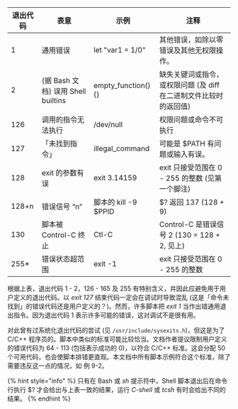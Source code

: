 退出代码 | 表意 | 示例 | 注释
-------- | ---- | ---- |------
1 | 通用错误 | let "var1 = 1/0" | 其他错误，如除以零错误及其他无权限操作。
2 | (据 Bash 文档) 误用 Shell builtins | empty_function() {} | 缺失关键词或指令，或权限问题 (及 diff 在二进制文件比较时的返回值)
126 | 调用的指令无法执行 | /dev/null | 权限问题或命令不可执行
127 | 「未找到指令」 | illegal_command | 可能是 $PATH 有问题或输入有误。
128 | exit 的参数有误 | exit 3.14159 | exit 只接受范围在 0 - 255 的整数 (见第一个脚注)
128+n | 错误信号 “n” | 脚本的 kill -9 $PPID | $? 返回 137 (128 + 9)
130 | 脚本被 Control-C 终止 | Ctl-C | Control-C 是错误信号 2 (130 = 128 + 2, 见上)
255\* | 错误状态超范围 | exit -1 | exit 只接受范围在 0 - 255 的整数

根据上表，退出代码 1 - 2，126 - 165 及 255 有特别含义，并因此应避免用于用户定义的退出代码。以 *exit 127* 结束代码一定会在调试时导致混乱 (这是「命令未找到」的错误代码还是用户定义的？)。然而，许多脚本把 *exit 1* 当作出错通用退出指令。因为退出代码 1 表示许多可能的错误，这对调试不是很有用。

对此曾有过系统化退出代码的尝试 (见 `/usr/include/sysexits.h`)，但这是为了 C/C++ 程序员的。脚本中类似的标准可能比较恰当。文档作者提议限制用户定义的错误代码为 64 - 113 (包括表示成功的 0)，以符合 C/C++ 标准。这会分配 50 个可用代码，也会使脚本排错更直观。本文档中所有脚本示例符合这个标准，除了需要违反这一点的情况，如 例 9-2。

{% hint style="info" %}
只有在 Bash 或 *sh* 提示符中，Shell 脚本退出后在命令行执行 $? 才会给出与上表一致的结果，运行 *C-shell* 或 *tcsh* 有时会给出不同的结果。
{% endhint %}

